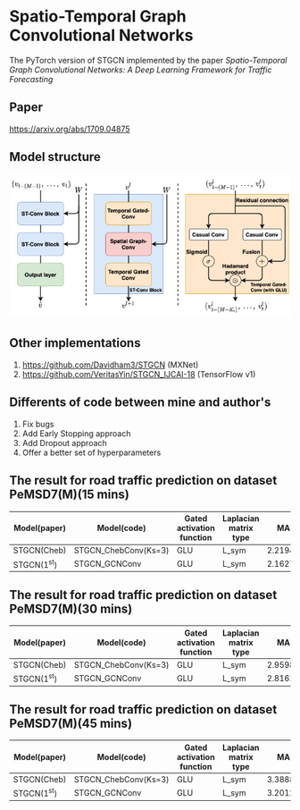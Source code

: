 # Spatio-Temporal Graph Convolutional Networks
The PyTorch version of STGCN implemented by the paper *Spatio-Temporal Graph Convolutional Networks:
A Deep Learning Framework for Traffic Forecasting*

## Paper
https://arxiv.org/abs/1709.04875

## Model structure
<img src="./figure/stgcn_model_structure.png" style="zoom:100%" />

## Other implementations
1. https://github.com/Davidham3/STGCN (MXNet)
2. https://github.com/VeritasYin/STGCN_IJCAI-18 (TensorFlow v1)

## Differents of code between mine and author's
1. Fix bugs 
2. Add Early Stopping approach
3. Add Dropout approach
4. Offer a better set of hyperparameters

## The result for road traffic prediction on dataset PeMSD7(M)(15 mins)
|  Model(paper)  |  Model(code)  |  Gated activation function  |  Laplacian matrix type  |  MAE  |  MAPE  |  RMSE  |
|  ----  |  ----  |  ----  |  ----  |  ----  |  ----  |  ----  |
|  STGCN(Cheb)  |  STGCN_ChebConv(Ks=3)  |  GLU  |  L_sym  |  2.219458  |  5.137035%  |  3.966818  |
|  STGCN(1<sup>st</sup>)  |  STGCN_GCNConv  |  GLU  |  L_sym  |  2.162756  |  5.018773%  |  3.910300  |

## The result for road traffic prediction on dataset PeMSD7(M)(30 mins)
|  Model(paper)  |  Model(code)  |  Gated activation function  |  Laplacian matrix type  |  MAE  |  MAPE  |  RMSE  |
|  ----  |  ----  |  ----  |  ----  |  ----  |  ----  |  ----  |
|  STGCN(Cheb)  |  STGCN_ChebConv(Ks=3)  |  GLU  |  L_sym  |  2.959860  |  7.226268%  |  5.334936  |
|  STGCN(1<sup>st</sup>)  |  STGCN_GCNConv  |  GLU  |  L_sym  |  2.816108  |  6.833110%  |  5.181678  |

## The result for road traffic prediction on dataset PeMSD7(M)(45 mins)
|  Model(paper)  |  Model(code)  |  Gated activation function  |  Laplacian matrix type  |  MAE  |  MAPE  |  RMSE  |
|  ----  |  ----  |  ----  |  ----  |  ----  |  ----  |  ----  |
|  STGCN(Cheb)  |  STGCN_ChebConv(Ks=3)  |  GLU  |  L_sym  |  3.388877  |  8.455504%  |  6.092015  |
|  STGCN(1<sup>st</sup>)  |  STGCN_GCNConv  |  GLU  |  L_sym  |  3.201253  |  7.947086%  |  5.842915  |

